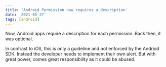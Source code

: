 ```yaml
---
title: 'Android Permission now requires a description'
date: '2021-05-27'
tags: [android]
---
```


Now, Android apps require a description for each permission. Back then, it was optional.

In contrast to iOS, this is only a guideline and not enforced by the Android SDK. Instead the developer needs to implement their own alert.
But with great power, comes great responsibility as it could be abused.
